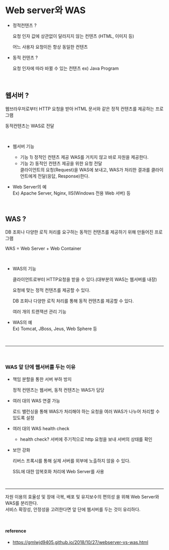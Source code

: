 # Web server와 WAS

- 정적컨텐츠 ? 

  요청 인자 값에 상관없이 달라지지 않는 컨텐츠 (HTML, 이미지 등)

  어느 사용자 요청이든 항상 동일한 컨텐츠

- 동적 컨텐츠 ?  

  요청 인자에 따라 바뀔 수 있는 컨텐츠 ex) Java Program

<br>


## 웹서버 ?

웹브라우저로부터 HTTP 요청을 받아 HTML 문서와 같은 정적 컨텐츠를 제공하는 프로그램

동적컨텐츠는 WAS로 전달

<br>

- 웹서버 기능   
  - 기능 1)
        정적인 컨텐츠 제공
        WAS를 거치지 않고 바로 자원을 제공한다.
  - 기능 2)
        동적인 컨텐츠 제공을 위한 요청 전달   
        클라이언트의 요청(Request)을 WAS에 보내고, WAS가 처리한 결과를 클라이언트에게 전달(응답, Response)한다.
        
  
- Web Server의 예   
    Ex) Apache Server, Nginx, IIS(Windows 전용 Web 서버) 등

<br>

## WAS ?

  DB 조회나 다양한 로직 처리를 요구하는 동적인 컨텐츠를 제공하기 위해 만들어진 프로그램

  WAS = Web Server + Web Container

<br>


  - WAS의 기능   

    클라이언트로부터 HTTP요청을 받을 수 있다.(대부분의 WAS는 웹서버를 내장)

    요청에 맞는 정적 컨텐츠를 제공할 수 있다.

    DB 조회나 다양한 로직 처리를 통해 동적 컨텐츠를 제공할 수 있다.

    여러 개의 트랜잭션 관리 기능

    

- WAS의 예   
    Ex) Tomcat, JBoss, Jeus, Web Sphere 등

<br>   

---

<br>

### WAS 앞 단에 웹서버를 두는 이유

  - 책임 분할을 통한 서버 부하 방지

    정적 컨텐츠는 웹서버, 동적 컨텐츠는 WAS가 담당

  - 여러 대의 WAS 연결 가능

    로드 밸런싱을 통해 WAS가 처리해야 하는 요청을 여러 WAS가 나누어 처리할 수 있도록 설정

  - 여러 대의 WAS health check

    - health check? 서버에 주기적으로 http 요청을 보내 서버의 상태를 확인

  - 보안 강화

    리버스 프록시를 통해 실제 서버를 외부에 노출하지 않을 수 있다.
    
    SSL에 대한 암복호화 처리에 Web Server를 사용
    
    
 <br> 

---
자원 이용의 효율성 및 장애 극복, 배포 및 유지보수의 편의성 을 위해 Web Server와 WAS를 분리한다.   
서비스 확장성, 안정성을 고려한다면 앞 단에 웹서버를 두는 것이 유리하다.


<br>


#### reference
- https://gmlwjd9405.github.io/2018/10/27/webserver-vs-was.html

